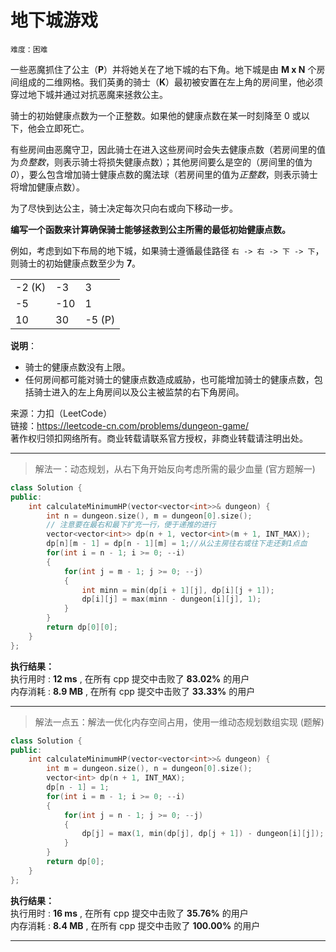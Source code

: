 # 地下城游戏 #  
`难度：困难` 

一些恶魔抓住了公主（**P**）并将她关在了地下城的右下角。地下城是由 **M x N** 个房间组成的二维网格。我们英勇的骑士（**K**）最初被安置在左上角的房间里，他必须穿过地下城并通过对抗恶魔来拯救公主。  

骑士的初始健康点数为一个正整数。如果他的健康点数在某一时刻降至 0 或以下，他会立即死亡。  

有些房间由恶魔守卫，因此骑士在进入这些房间时会失去健康点数（若房间里的值为*负整数*，则表示骑士将损失健康点数）；其他房间要么是空的（房间里的值为 *0*），要么包含增加骑士健康点数的魔法球（若房间里的值为*正整数*，则表示骑士将增加健康点数）。  

为了尽快到达公主，骑士决定每次只向右或向下移动一步。  

**编写一个函数来计算确保骑士能够拯救到公主所需的最低初始健康点数。**  

例如，考虑到如下布局的地下城，如果骑士遵循最佳路径 `右 -> 右 -> 下 -> 下`，则骑士的初始健康点数至少为 **7**。  

<table>
   <tr>
      <td>-2 (K)</td>
      <td>-3</td>
      <td>3</td>
   </tr>
   <tr>
      <td>-5</td>
      <td>-10</td>
      <td>1</td>
   </tr>
   <tr>
      <td>10</td>
      <td>30</td>
      <td>-5 (P)</td>
   </tr>
</table>

**说明**：  
- 骑士的健康点数没有上限。  
- 任何房间都可能对骑士的健康点数造成威胁，也可能增加骑士的健康点数，包括骑士进入的左上角房间以及公主被监禁的右下角房间。  

来源：力扣（LeetCode）  
链接：https://leetcode-cn.com/problems/dungeon-game/  
著作权归领扣网络所有。商业转载请联系官方授权，非商业转载请注明出处。  

---  
>解法一：动态规划，从右下角开始反向考虑所需的最少血量 (官方题解一)   

```C++  
class Solution {
public:
    int calculateMinimumHP(vector<vector<int>>& dungeon) {
        int n = dungeon.size(), m = dungeon[0].size();
        // 注意要在最右和最下扩充一行，便于递推的进行
        vector<vector<int>> dp(n + 1, vector<int>(m + 1, INT_MAX));
        dp[n][m - 1] = dp[n - 1][m] = 1;//从公主房往右或往下走还剩1点血
        for(int i = n - 1; i >= 0; --i)
        {
            for(int j = m - 1; j >= 0; --j)
            {
                int minn = min(dp[i + 1][j], dp[i][j + 1]);
                dp[i][j] = max(minn - dungeon[i][j], 1);
            }
        }
        return dp[0][0];
    }
};
```  

**执行结果：**  
执行用时 : **12 ms** , 在所有 cpp 提交中击败了 **83.02%** 的用户  
内存消耗 : **8.9 MB** , 在所有 cpp 提交中击败了 **33.33%** 的用户  

---  
>解法一点五：解法一优化内存空间占用，使用一维动态规划数组实现 (题解)  

```C++  
class Solution {
public:
    int calculateMinimumHP(vector<vector<int>>& dungeon) {
        int m = dungeon.size(), n = dungeon[0].size();
        vector<int> dp(n + 1, INT_MAX);
        dp[n - 1] = 1;
        for(int i = m - 1; i >= 0; --i)
        {
            for(int j = n - 1; j >= 0; --j)
            {
                dp[j] = max(1, min(dp[j], dp[j + 1]) - dungeon[i][j]);
            }
        }
        return dp[0];
    }
};
```  

**执行结果：**  
执行用时 : **16 ms** , 在所有 cpp 提交中击败了 **35.76%** 的用户  
内存消耗 : **8.4 MB** , 在所有 cpp 提交中击败了 **100.00%** 的用户  

---  